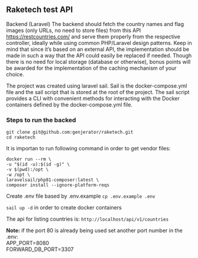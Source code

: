 ## Raketech test API

Backend (Laravel)
The backend should fetch the country names and flag images (only URLs, no need to
store files) from this API https://restcountries.com/ and serve them properly from the
respective controller, ideally while using common PHP/Laravel design patterns. Keep
in mind that since it’s based on an external API, the implementation should be made
in such a way that the API could easily be replaced if needed. Though there is no need
for local storage (database or otherwise), bonus points will be awarded for the
implementation of the caching mechanism of your choice.

The project was created using laravel sail. Sail is the docker-compose.yml file and the sail script that is stored at the root of the project.
The sail script provides a CLI with convenient methods for interacting with the Docker containers defined by the docker-compose.yml file.

### Steps to run the backed
````
git clone git@github.com:genjerator/raketech.git
cd raketech
````
It is importan to run following command in order to get vendor files:
````
docker run --rm \
-u "$(id -u):$(id -g)" \
-v $(pwd):/opt \
-w /opt \
laravelsail/php81-composer:latest \
composer install --ignore-platform-reqs
````
Create .env file based by .env.example
``cp .env.example .env``

``sail up -d`` in order to create docker containers

The api for listing countries is:
``http://localhost/api/v1/countries``

**Note:**
if the port 80 is already being used set another port number in the .env:\
APP_PORT=8080  
FORWARD_DB_PORT=3307
